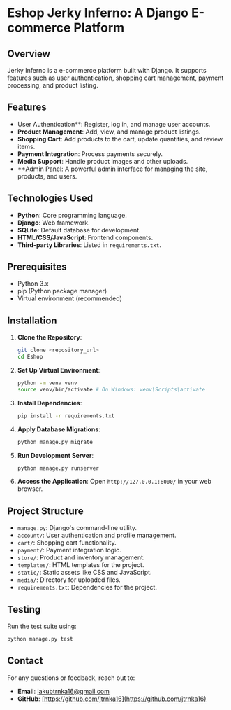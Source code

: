 # Eshop Jerky Inferno: A Django E-commerce Platform

## Overview
Jerky Inferno is a e-commerce platform built with Django. It supports features such as user authentication, shopping cart management, payment processing, and product listing.

## Features
- User Authentication**: Register, log in, and manage user accounts.
- **Product Management**: Add, view, and manage product listings.
- **Shopping Cart**: Add products to the cart, update quantities, and review items.
- **Payment Integration**: Process payments securely.
- **Media Support**: Handle product images and other uploads.
- **Admin Panel: A powerful admin interface for managing the site, products, and users.

## Technologies Used
- **Python**: Core programming language.
- **Django**: Web framework.
- **SQLite**: Default database for development.
- **HTML/CSS/JavaScript**: Frontend components.
- **Third-party Libraries**: Listed in `requirements.txt`.

## Prerequisites
- Python 3.x
- pip (Python package manager)
- Virtual environment (recommended)

## Installation

1. **Clone the Repository**:
   ```bash
   git clone <repository_url>
   cd Eshop
   ```

2. **Set Up Virtual Environment**:
   ```bash
   python -m venv venv
   source venv/bin/activate # On Windows: venv\Scripts\activate
   ```

3. **Install Dependencies**:
   ```bash
   pip install -r requirements.txt
   ```

4. **Apply Database Migrations**:
   ```bash
   python manage.py migrate
   ```

5. **Run Development Server**:
   ```bash
   python manage.py runserver
   ```

6. **Access the Application**:
   Open `http://127.0.0.1:8000/` in your web browser.

## Project Structure
- `manage.py`: Django's command-line utility.
- `account/`: User authentication and profile management.
- `cart/`: Shopping cart functionality.
- `payment/`: Payment integration logic.
- `store/`: Product and inventory management.
- `templates/`: HTML templates for the project.
- `static/`: Static assets like CSS and JavaScript.
- `media/`: Directory for uploaded files.
- `requirements.txt`: Dependencies for the project.


## Testing
Run the test suite using:
```bash
python manage.py test
```

## Contact
For any questions or feedback, reach out to:
- **Email**: [jakubtrnka16@gmail.com](mailto:jakubtrnka16@gmail.com)
- **GitHub**: [https://github.com/jtrnka16](https://github.com/jtrnka16)
